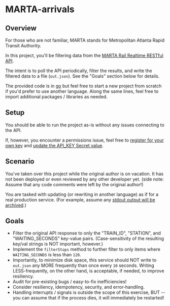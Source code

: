 # MARTA-arrivals

## Overview

For those who are not familiar, MARTA stands for Metropolitan Atlanta Rapid Transit Authority.

In this project, you'll be filtering data from the [MARTA Rail Realtime RESTful API](https://www.itsmarta.com/app-developer-resources.aspx).

The intent is to poll the API periodically, filter the results, and write the filtered data to a file (`out.json`). See the "Goals" section below for details.

The provided code is in [go](https://golang.org/) but feel free to start a new project from scratch if you'd prefer to use another language. Along the same lines, feel free to import additional packages / libraries as needed.

## Setup

You should be able to run the project as-is without any issues connecting to the API.

If, however, you encounter a permissions issue, feel free to [register for your own key](https://www.itsmarta.com/developer-reg-rtt.aspx) and [update the API_KEY Secret value](https://docs.replit.com/repls/secrets-environment-variables#secrets-environment-variables).

## Scenario
You've taken over this project while the original author is on vacation. It has not been deployed or even reviewed by any other developer yet. (side note: Assume that any code comments were left by the original author!)

You are tasked with updating (or rewriting in another language) as if for a real production service. (For example, assume any [stdout output will be archived](https://12factor.net/logs).)

## Goals
- Filter the original API response to only the "TRAIN_ID", "STATION", and "WAITING_SECONDS" key-value pairs. (Case-sensitivity of the resulting key/val strings is NOT important, however.)
- Implement the `filterStops` method to further filter to only items where `WAITING_SECONDS` is less than `120`.
- Importantly, to minimize disk space, this service should NOT write to `out.json` any MORE frequently than once every `10` seconds. Writing LESS-frequently, on the other hand, is acceptable, if needed, to improve resiliency.
- Audit for pre-existing bugs / easy-to-fix inefficiencies!
- Consider resiliency, idempotency, security, and error-handling.
- Handling interrupts / signals is outside the scope of this exercise, BUT -- you can assume that if the process dies, it will immediately be restarted!
